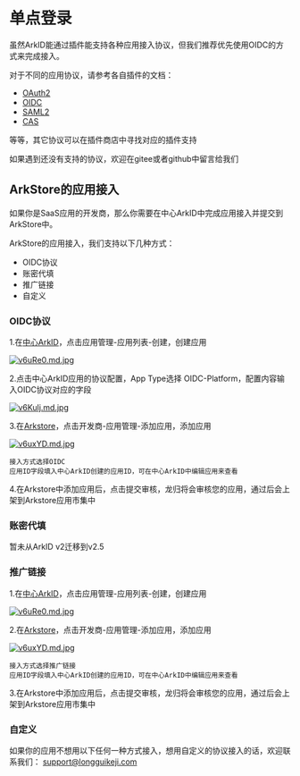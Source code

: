 # 单点登录

虽然ArkID能通过插件能支持各种应用接入协议，但我们推荐优先使用OIDC的方式来完成接入。

对于不同的应用协议，请参考各自插件的文档：

* [OAuth2](/%20%20系统插件/com_longgui_app_protocol_oidc/OAuth2/)
* [OIDC](/%20%20系统插件/com_longgui_app_protocol_oidc/OIDC/)
* [SAML2](/%20其它插件/com_longgui_app_protocol_saml2/)
* [CAS](/%20其它插件/com_longgui_app_protocol_cas_server/)

等等，其它协议可以在插件商店中寻找对应的插件支持

如果遇到还没有支持的协议，欢迎在gitee或者github中留言给我们

## ArkStore的应用接入

如果你是SaaS应用的开发商，那么你需要在中心ArkID中完成应用接入并提交到ArkStore中。

ArkStore的应用接入，我们支持以下几种方式：

* OIDC协议
* 账密代填
* 推广链接
* 自定义

### OIDC协议
1.在[中心ArkID](https://central.arkid.cc/)，点击应用管理-应用列表-创建，创建应用

[![v6uRe0.md.jpg](https://s1.ax1x.com/2022/08/22/v6uRe0.md.jpg)](https://imgse.com/i/v6uRe0)

2.点击中心ArkID应用的协议配置，App Type选择 OIDC-Platform，配置内容输入OIDC协议对应的字段

[![v6Kulj.md.jpg](https://s1.ax1x.com/2022/08/22/v6Kulj.md.jpg)](https://imgse.com/i/v6Kulj)

3.在[Arkstore](https://arkstore.longguikeji.com/)，点击开发商-应用管理-添加应用，添加应用

[![v6uxYD.md.jpg](https://s1.ax1x.com/2022/08/22/v6uxYD.md.jpg)](https://imgse.com/i/v6uxYD)

``` title="补充说明"
接入方式选择OIDC
应用ID字段填入中心ArkID创建的应用ID，可在中心ArkID中编辑应用来查看
```

4.在Arkstore中添加应用后，点击提交审核，龙归将会审核您的应用，通过后会上架到Arkstore应用市集中

### 账密代填
暂未从ArkID v2迁移到v2.5

### 推广链接
1.在[中心ArkID](https://central.arkid.cc/)，点击应用管理-应用列表-创建，创建应用

[![v6uRe0.md.jpg](https://s1.ax1x.com/2022/08/22/v6uRe0.md.jpg)](https://imgse.com/i/v6uRe0)

2.在[Arkstore](https://arkstore.longguikeji.com/)，点击开发商-应用管理-添加应用，添加应用

[![v6uxYD.md.jpg](https://s1.ax1x.com/2022/08/22/v6uxYD.md.jpg)](https://imgse.com/i/v6uxYD)

``` title="补充说明"
接入方式选择推广链接
应用ID字段填入中心ArkID创建的应用ID，可在中心ArkID中编辑应用来查看
```

3.在Arkstore中添加应用后，点击提交审核，龙归将会审核您的应用，通过后会上架到Arkstore应用市集中

### 自定义

如果你的应用不想用以下任何一种方式接入，想用自定义的协议接入的话，欢迎联系我们： support@longguikeji.com